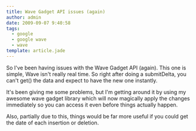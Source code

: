 ```yaml
---
title: Wave Gadget API issues (again)
author: admin
date: 2009-09-07 9:40:58
tags: 
  - google
  - google wave
  - wave
template: article.jade
---
```


So I've been having issues with the Wave Gadget API (again). This one is simple, Wave isn't really real time. So right after doing a submitDelta, you can't get() the data and expect to have the new one instantly.

It's been giving me some problems, but I'm getting around it by using my awesome wave gadget library which will now magically apply the changes immediately so you can access it even before things actually happen.

Also, partially due to this, things would be far more useful if you could get the date of each insertion or deletion.
